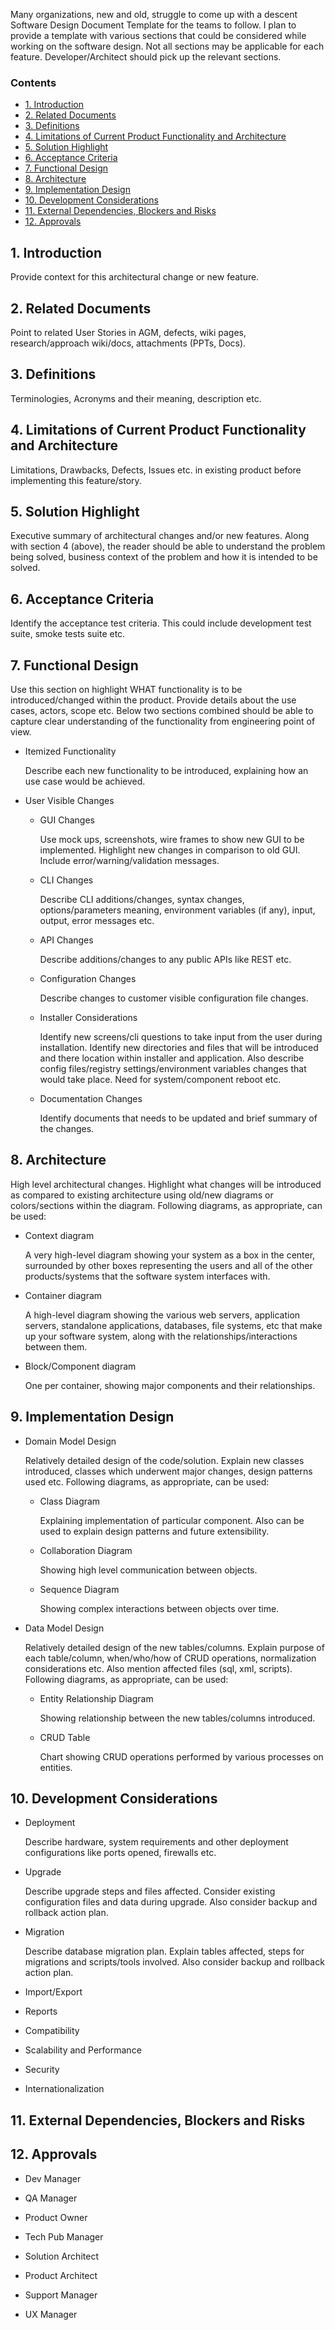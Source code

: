 Many organizations, new and old, struggle to come up with a descent Software Design Document Template for the teams to follow. I plan to provide a template with various sections that could be considered while working on the software design. Not all sections may be applicable for each feature. Developer/Architect should pick up the relevant sections.

### Contents

* [1. Introduction](#introduction)
* [2. Related Documents](#related-documents)
* [3. Definitions](#definitions)
* [4. Limitations of Current Product Functionality and Architecture](#limitations)
* [5. Solution Highlight](#solution-highlight)
* [6. Acceptance Criteria](#acceptance-criteria)
* [7. Functional Design](#functional-design)
* [8. Architecture](#architecture)
* [9. Implementation Design](#implementation-design)
* [10. Development Considerations](#development-considerations)
* [11. External Dependencies, Blockers and Risks](#external-dependencies)
* [12. Approvals](#approvals)

## 1. Introduction
Provide context for this architectural change or new feature.

## 2. Related Documents
Point to related User Stories in AGM, defects, wiki pages, research/approach wiki/docs, attachments (PPTs, Docs).

## 3. Definitions
Terminologies, Acronyms and their meaning, description etc.

## 4. Limitations of Current Product Functionality and Architecture
Limitations, Drawbacks, Defects, Issues etc. in existing product before implementing this feature/story.

## 5. Solution Highlight
Executive summary of architectural changes and/or new features. Along with section 4 (above), the reader should be able to understand the problem being solved, business context of the problem and how it is intended to be solved.

## 6. Acceptance Criteria
Identify the acceptance test criteria. This could include development test suite, smoke tests suite etc.

## 7. Functional Design
Use this section on highlight WHAT functionality is to be introduced/changed within the product. Provide details about the use cases, actors, scope etc. Below two sections combined should be able to capture clear understanding of the functionality from engineering point of view.

- Itemized Functionality

	Describe each new functionality to be introduced, explaining how an use case would be achieved.

- User Visible Changes
	- GUI Changes

		Use mock ups, screenshots, wire frames to show new GUI to be implemented. Highlight new changes in comparison to old GUI. Include error/warning/validation messages.

	- CLI Changes

		Describe CLI additions/changes, syntax changes, options/parameters meaning, environment variables (if any), input, output, error messages etc.

	- API Changes

		Describe additions/changes to any public APIs like REST etc.

	- Configuration Changes

		Describe changes to customer visible configuration file changes.

	- Installer Considerations

		Identify new screens/cli questions to take input from the user during installation. Identify new directories and files that will be introduced and there location within installer and application. Also describe config files/registry settings/environment variables changes that would take place. Need for system/component reboot etc.

	- Documentation Changes
	
		Identify documents that needs to be updated and brief summary of the changes.

## 8. Architecture
High level architectural changes. Highlight what changes will be introduced as compared to existing architecture using old/new diagrams or colors/sections within the diagram. Following diagrams, as appropriate, can be used:
	
- Context diagram

	A very high-level diagram showing your system as a box in the center, surrounded by other boxes representing the users and all of the other products/systems that the software system interfaces with.

- Container diagram

	A high-level diagram showing the various web servers, application servers, standalone applications, databases, file systems, etc that make up your software system, along with the relationships/interactions between them.

- Block/Component diagram

	One per container, showing major components and their relationships.

## 9. Implementation Design
	
- Domain Model Design
	
	Relatively detailed design of the code/solution. Explain new classes introduced, classes which underwent major changes, design patterns used etc. Following diagrams, as appropriate, can be used:

	- Class Diagram

		Explaining implementation of particular component. Also can be used to explain design patterns and future extensibility.

	- Collaboration Diagram

		Showing high level communication between objects.

	- Sequence Diagram

		Showing complex interactions between objects over time.

- Data Model Design
	
	Relatively detailed design of the new tables/columns. Explain purpose of each table/column, when/who/how of CRUD operations, normalization considerations etc. Also mention affected files (sql, xml, scripts). Following diagrams, as appropriate, can be used:

	- Entity Relationship Diagram

		Showing relationship between the new tables/columns introduced.

	- CRUD Table

		Chart showing CRUD operations performed by various processes on entities.

## 10. Development Considerations
- Deployment

	Describe hardware, system requirements and other deployment configurations like ports opened, firewalls etc.

- Upgrade

	Describe upgrade steps and files affected. Consider existing configuration files and data during upgrade. Also consider backup and rollback action plan.

- Migration

	Describe database migration plan. Explain tables affected, steps for migrations and scripts/tools involved. Also consider backup and rollback action plan.

- Import/Export

- Reports

- Compatibility

- Scalability and Performance

- Security

- Internationalization

## 11. External Dependencies, Blockers and Risks

## 12. Approvals

- Dev Manager

- QA Manager

- Product Owner

- Tech Pub Manager

- Solution Architect

- Product Architect

- Support Manager

- UX Manager
